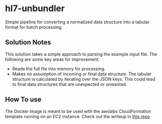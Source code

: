 # hl7-unbundler

Simple pipeline for converting a normalized data structure into a tabular format for batch processing.

## Solution Notes

This solution takes a simple approach to parsing the example input file. The following are some key areas for improvement:

* Reads the full file into memory for processing.
* Makes no assumption of incoming or final data structure. The tabular structure is calculated by iterating over the JSON keys. This could lead to final data structures that are unexpected or unwanted.

## How To use

The Docker image is meant to be used with the awslabs CloudFormation template running on an EC2 instance. Check out the writeup in [this repo](https://github.com/awslabs/ecs-refarch-batch-processing).